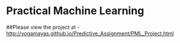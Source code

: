 # Practical Machine Learning 

##Please view the project at - http://yogamayas.github.io/Predictive_Assignment/PML_Project.html

